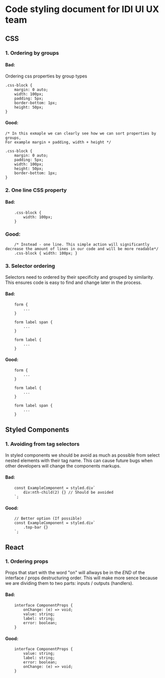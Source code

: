 # Code styling document for IDI UI UX team

## CSS
### 1. Ordering by groups
#### Bad:
Ordering css properties by group types
```
.css-block {
    margin: 0 auto;
    width: 100px;
    padding: 5px;
    border-bottom: 1px;
    height: 50px;
}
```

#### Good:
```
/* In this exmaple we can clearly see how we can sort properties by groups,
For example margin + padding, width + height */

.css-block {
    margin: 0 auto;
    padding: 5px;
    width: 100px;
    height: 50px;
    border-bottom: 1px;
}
```

### 2. One line CSS property
#### Bad:
```
    .css-block {
        width: 100px;
    }
```

### Good:
```
    /* Instead - one line. This simple action will significantly decrease the amount of lines in our code and will be more readable*/
    .css-block { width: 100px; }
```

### 3. Selector ordering
Selectors need to ordered by their specificity and grouped by similarity. This ensures code is easy to find and change later in the process. 
#### Bad:
```
    form {
        ...
    }

    form label span {
        ...
    }

    form label {
        ...
    }
```

#### Good: 
```
    form {
        ...
    }

    form label {
        ...
    }

    form label span {
        ...
    }
```

## Styled Components
### 1. Avoiding from tag selectors
In styled components we should be avoid as much as possible from select nested elements with their tag name. This can cause future bugs when other developers will change the components markups.
#### Bad:
```
    const ExampleComponent = styled.div`
        div:nth-child(2) {} // Should be avoided
    `;
```

#### Good:
```
    // Better option (If possible)
    const ExampleComponent = styled.div`
        .top-bar {}
    `;
```

## React
### 1. Ordering props
Props that start with the word "on" will allways be in the *END* of the interface / props destructuring order.
This will make more sence because we are dividing them to two parts: inputs / outputs (handlers).
#### Bad:
```
    interface ComponentProps {
        onChange: (e) => void;
        value: string;
        label: string;
        error: boolean;
    }
```

#### Good:
```
    interface ComponentProps {
        value: string;
        label: string;
        error: boolean;
        onChange: (e) => void;
    }
```